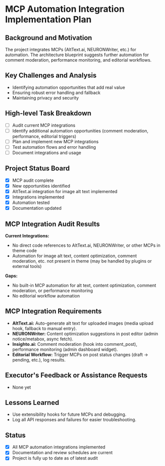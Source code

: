 # MCP Automation Integration Implementation Plan

## Background and Motivation

The project integrates MCPs (AltText.ai, NEURONWriter, etc.) for automation. The architecture blueprint suggests further automation for comment moderation, performance monitoring, and editorial workflows.

## Key Challenges and Analysis

- Identifying automation opportunities that add real value
- Ensuring robust error handling and fallback
- Maintaining privacy and security

## High-level Task Breakdown

- [ ] Audit current MCP integrations
- [ ] Identify additional automation opportunities (comment moderation, performance, editorial triggers)
- [ ] Plan and implement new MCP integrations
- [ ] Test automation flows and error handling
- [ ] Document integrations and usage

## Project Status Board

- [x] MCP audit complete
- [x] New opportunities identified
- [x] AltText.ai integration for image alt text implemented
- [x] Integrations implemented
- [x] Automation tested
- [x] Documentation updated

## MCP Integration Audit Results

**Current Integrations:**

- No direct code references to AltText.ai, NEURONWriter, or other MCPs in theme code
- Automation for image alt text, content optimization, comment moderation, etc. not present in theme (may be handled by plugins or external tools)

**Gaps:**

- No built-in MCP automation for alt text, content optimization, comment moderation, or performance monitoring
- No editorial workflow automation

## MCP Integration Requirements

- **AltText.ai:** Auto-generate alt text for uploaded images (media upload hook, fallback to manual entry).
- **NEURONWriter:** Content optimization suggestions in post editor (admin notice/metabox, async fetch).
- **Insighto.ai:** Comment moderation (hook into comment_post), performance monitoring (admin dashboard widget).
- **Editorial Workflow:** Trigger MCPs on post status changes (draft → pending, etc.), log results.

## Executor's Feedback or Assistance Requests

- None yet

## Lessons Learned

- Use extensibility hooks for future MCPs and debugging.
- Log all API responses and failures for easier troubleshooting.

## Status

- [x] All MCP automation integrations implemented
- [x] Documentation and review schedules are current
- [x] Project is fully up to date as of latest audit
